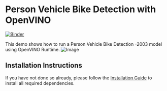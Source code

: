 # Person Vehicle Bike Detection with OpenVINO

[![Binder](https://mybinder.org/badge_logo.svg)](https://mybinder.org/v2/gh/faseeh007/openvino_notebooks/blob/main/notebooks/215-person-vehicle-bike-detection/215-person-vehicle-bike-detection.ipynb/main?)


This demo shows how to run a Person Vehicle Bike Detection -2003 model using OpenVINO Runtime. 
![Image](https://github.com/[faseeh007]/[openvino_notebooks/notebooks/215-person-vehicle-bike-detection]/blob/[main]/person-vehicle-bike-detection-2003.png?raw=true)
  
## Installation Instructions

If you have not done so already, please follow the [Installation Guide](../../README.md) to install all required dependencies.
